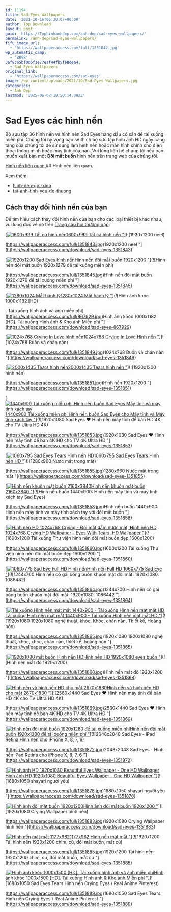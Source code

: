 ```yaml
---
id: 11194
title: Sad Eyes Wallpapers
date: '2021-10-16T05:30:07+00:00'
author: Top Download
layout: post
guid: 'https://Tophinhanhdep.com/anh-dep/sad-eyes-wallpapers/'
permalink: /anh-dep/sad-eyes-wallpapers/
fifu_image_url:
  - 'https://wallpaperaccess.com/full/1351842.jpg'
wp_automatic_camp:
  - '8098'
36f8c65bf0d5f1e77eaf44fb5fb8dea4:
  - Sad Eyes Wallpapers
original_link:
  - 'https://wallpaperaccess.com/sad-eyes'
image: /wp-content/uploads/2021/10/Sad-Eyes-Wallpapers.jpg
categories:
  - Ảnh Đẹp
lastmod: '2025-06-02T18:50:14.002Z'
---
```

# Sad Eyes các hình nền

Bộ sưu tập 36 hình nền và hình nền Sad Eyes hàng đầu có sẵn để tải xuống miễn phí. Chúng tôi hy vọng bạn sẽ thích bộ sưu tập hình ảnh HD ngày càng tăng của chúng tôi để sử dụng làm hình nền hoặc màn hình chính cho điện thoại thông minh hoặc máy tính của bạn. Vui lòng liên hệ chúng tôi nếu bạn muốn xuất bản một **Đôi mắt buồn** hình nền trên trang web của chúng tôi.

[Hình nền liên quan ](#related) ## Hình nền liên quan.

   
 Xem thêm:

   
- [hinh-nen-girl-xinh](https://tophinhanhdep.com/gai-xinh/hinh-nen-girl-xinh/)
- [tai-anh-tinh-yeu-de-thuong](https://tophinhanhdep.com/anh-tinh-yeu/tai-anh-tinh-yeu-de-thuong/)

## Cách thay đổi hình nền của bạn

Để tìm hiểu cách thay đổi hình nền của bạn cho các loại thiết bị khác nhau, vui lòng đọc về nó trên [Trang câu hỏi thường gặp](https://tophinhanhdep.com/faq/).

  
[[![1600x999 Tất cả hình nền](https://wallpaperaccess.com/full/1351842.jpg)1600x999 Tất cả hình nền "](https://wallpaperaccess.com/download/sad-eyes-1351842)](![1920x1200 neel)

(https://wallpaperaccess.com/full/1351843.jpg)1920x1200 neel "](https://wallpaperaccess.com/download/sad-eyes-1351843)

[[![1920x1200 Sad Eyes hình nền](https://wallpaperaccess.com/full/1351844.jpg)Hình nền đôi mắt buồn 1920x1200 "](https://wallpaperaccess.com/download/sad-eyes-1351844)](![Hình nền đôi mắt buồn 1920x1279 để tải xuống miễn phí)

(https://wallpaperaccess.com/full/1351845.jpg)Hình nền đôi mắt buồn 1920x1279 để tải xuống miễn phí "](https://wallpaperaccess.com/download/sad-eyes-1351845)

[[![1280x1024 Mắt hành lý](https://wallpaperaccess.com/full/1351846.jpg)1280x1024 Mắt hành lý "](https://wallpaperaccess.com/download/sad-eyes-1351846)](![Hình ảnh khóc 1000x1182 [HD)

.  Tải xuống hình ảnh và ảnh miễn phí](https://wallpaperaccess.com/full/867929.jpg)Hình ảnh khóc 1000x1182 \[HD\]. Tải xuống Hình ảnh &amp; Kho ảnh Miễn phí "](https://wallpaperaccess.com/download/sad-eyes-867929)

[[![1024x768 Crying In Love hình nền](https://wallpaperaccess.com/full/926225.jpg)1024x768 Crying In Love Hình nền "](https://wallpaperaccess.com/download/sad-eyes-926225)](![1024x768 Buồn và chán nản)

(https://wallpaperaccess.com/full/1351849.jpg)1024x768 Buồn và chán nản "](https://wallpaperaccess.com/download/sad-eyes-1351849)

[[![2000x1435 Tears hình nền](https://wallpaperaccess.com/full/1351850.jpg)2000x1435 Tears hình nền "](https://wallpaperaccess.com/download/sad-eyes-1351850)](![1920x1200 hình nền)

(https://wallpaperaccess.com/full/1351851.jpg)Hình nền 1920x1200 "](https://wallpaperaccess.com/download/sad-eyes-1351851)

[[![1440x900 Tải xuống miễn phí Hình nền buồn Sad Eyes Máy tính và máy tính xách tay](https://wallpaperaccess.com/full/1351852.jpg)1440x900 Tải xuống miễn phí Hình nền buồn Sad Eyes cho Máy tính và Máy tính xách tay "](https://wallpaperaccess.com/download/sad-eyes-1351852)](![1920x1080 Sad Eyes ❤ Hình nền máy tính để bàn HD 4K cho TV Ultra HD 4K)

(https://wallpaperaccess.com/full/1351853.jpg)1920x1080 Sad Eyes ❤ Hình nền máy tính để bàn 4K HD cho TV 4K Ultra HD "](https://wallpaperaccess.com/download/sad-eyes-1351853)

[[![1060x795 Sad Eyes Tears Hình nền HD](https://wallpaperaccess.com/full/1351854.jpg)1060x795 Sad Eyes Tears Hình nền HD "](https://wallpaperaccess.com/download/sad-eyes-1351854)](![1280x960 Nước mắt trong mắt)

(https://wallpaperaccess.com/full/1351855.jpg)1280x960 Nước mắt trong mắt "](https://wallpaperaccess.com/download/sad-eyes-1351855)

[[![Hình nền khuôn mặt buồn 2160x3840](https://wallpaperaccess.com/full/1351857.jpg)Hình nền khuôn mặt buồn 2160x3840 "](https://wallpaperaccess.com/download/sad-eyes-1351857)](![Hình nền buồn 1440x900: Hình nền máy tính và máy tính xách tay Sad Eyes)

(https://wallpaperaccess.com/full/1351858.jpg)Hình nền buồn 1440x900: Hình nền máy tính và máy tính xách tay với đôi mắt buồn "](https://wallpaperaccess.com/download/sad-eyes-1351858)

[[![Hình nền HD 1024x768 Crying - Đôi mắt đẫm nước mắt, Hình nền HD](https://wallpaperaccess.com/full/1351859.jpg)1024x768 Crying HD Wallpaper - Eyes With Tears, HD Wallpaper "](https://wallpaperaccess.com/download/sad-eyes-1351859)](![1600x1200 Tải xuống Thư viện hình nền đôi mắt buồn đẹp 1600x1200)

(https://wallpaperaccess.com/full/1351860.jpg)1600x1200 Tải xuống Thư viện hình nền đôi mắt buồn đẹp 1600x1200 "](https://wallpaperaccess.com/download/sad-eyes-1351860)

[[![1060x775 Sad Eye Full HD Hình nền](https://wallpaperaccess.com/full/1351862.jpg)Hình nền Full HD 1060x775 Sad Eye "](https://wallpaperaccess.com/download/sad-eyes-1351862)](![1244x700 Hình nền cô gái bóng buồn khuôn mặt đôi mắt.  1920x1080.  1086442)

(https://wallpaperaccess.com/full/1351864.jpg)1244x700 Hình nền cô gái bóng buồn khuôn mặt đôi mắt. 1920x1080. 1086442 "](https://wallpaperaccess.com/download/sad-eyes-1351864)

[[![Tải xuống Hình nền mát mắt 1440x900 - Tải xuống Hình nền mát mắt HD](https://wallpaperaccess.com/full/671714.jpg)Tải xuống Hình nền mát mắt 1440x900 - Tải xuống Hình nền mát mắt HD "](https://wallpaperaccess.com/download/sad-eyes-671714)](![1920x1080 1920x1080 nghệ thuật, khóc, Khóc, chán nản, Thiết kế, Hoàng hôn)

(https://wallpaperaccess.com/full/1351865.jpg)1920x1080 1920x1080 nghệ thuật, khóc, khóc, chán nản, thiết kế, hoàng hôn "](https://wallpaperaccess.com/download/sad-eyes-1351865)

[[![1920x1080 mắt buồn Hình nền HD](https://wallpaperaccess.com/full/1351867.jpg)Hình nền HD 1920x1080 eyes buồn "](https://wallpaperaccess.com/download/sad-eyes-1351867)](![Hình nền mắt đỏ 1920x1200)

(https://wallpaperaccess.com/full/1351868.jpg)Hình nền mắt đỏ 1920x1200 "](https://wallpaperaccess.com/download/sad-eyes-1351868)

[[![Hình nền và hình nền HD cho mắt 2670x1830](https://wallpaperaccess.com/full/671720.jpg)Hình nền và hình nền HD cho mắt 2670x1830 "](https://wallpaperaccess.com/download/sad-eyes-671720)](![2560x1440 Sad Eyes ❤ Hình nền máy tính để bàn HD 4K cho TV Ultra HD 4K)

(https://wallpaperaccess.com/full/1351869.jpg)2560x1440 Sad Eyes ❤ Hình nền máy tính để bàn 4K HD cho TV 4K Ultra HD "](https://wallpaperaccess.com/download/sad-eyes-1351869)

[[![Hình nền đôi mắt buồn 1920x1280 để tải xuống miễn phí](https://wallpaperaccess.com/full/1190984.jpg)Hình nền đôi mắt buồn 1920x1280 để tải xuống miễn phí "](https://wallpaperaccess.com/download/sad-eyes-1190984)](![2048x2048 Sad Eyes - iPad Retina Hình nền cho iPhone X, 8, 7, 6)

(https://wallpaperaccess.com/full/1351872.jpg)2048x2048 Sad Eyes - Hình nền iPad Retina cho iPhone X, 8, 7, 6 "](https://wallpaperaccess.com/download/sad-eyes-1351872)

[[![Hình ảnh HD 1920x1080 Beautiful Eyes Wallpaper - One HD Wallpaper](https://wallpaperaccess.com/full/1351877.jpg)Hình ảnh HD 1920x1080 Beautiful Eyes Wallpaper - One HD Wallpaper "](https://wallpaperaccess.com/download/sad-eyes-1351877)](![1680x1050 shayari người yêu)

(https://wallpaperaccess.com/full/1351878.jpg)1680x1050 shayari người yêu "](https://wallpaperaccess.com/download/sad-eyes-1351878)

[[![Hình ảnh đôi mắt buồn 1920x1200](https://wallpaperaccess.com/full/1351882.jpg)Hình ảnh đôi mắt buồn 1920x1200 "](https://wallpaperaccess.com/download/sad-eyes-1351882)](![1920x1080 Crying Wallpaper hình nền)

(https://wallpaperaccess.com/full/1351883.jpg)1920x1080 Crying Wallpaper hình nền "](https://wallpaperaccess.com/download/sad-eyes-1351883)

[[![Hình nền mát mắt 1177x962](https://wallpaperaccess.com/full/1351884.jpg)1177x962 Hình nền mát mắt "](https://wallpaperaccess.com/download/sad-eyes-1351884)](![1920x1200 Tải hình nền 1920x1200 chim, cú, đôi mắt buồn, mắt cú)

(https://wallpaperaccess.com/full/1351885.jpg)1920x1200 Tải hình nền 1920x1200 chim, cú, đôi mắt buồn, mắt cú "](https://wallpaperaccess.com/download/sad-eyes-1351885)

[[![Hình ảnh khóc 1000x1500 [HD].  Tải xuống hình ảnh và ảnh miễn phí](https://wallpaperaccess.com/full/1351888.jpg)Hình ảnh khóc 1000x1500 \[HD\]. Tải xuống Hình ảnh &amp; Kho ảnh Miễn phí "](https://wallpaperaccess.com/download/sad-eyes-1351888)](![1680x1050 Sad Eyes Tears Hình nền Crying Eyes / Real Anime Pinterest)

(https://wallpaperaccess.com/full/1351889.jpg)1680x1050 Sad Eyes Tears Hình nền Crying Eyes / Real Anime Pinterest "](https://wallpaperaccess.com/download/sad-eyes-1351889)
